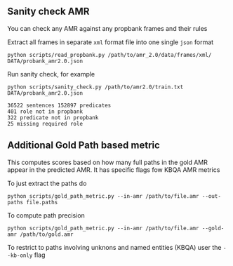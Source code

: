## Sanity check AMR 

You can check any AMR against any propbank frames and their rules

Extract all frames in separate `xml` format file into one single `json` format
```
python scripts/read_propbank.py /path/to/amr_2.0/data/frames/xml/ DATA/probank_amr2.0.json
```

Run sanity check, for example
```
python scripts/sanity_check.py /path/to/amr2.0/train.txt DATA/probank_amr2.0.json

36522 sentences 152897 predicates
401 role not in propbank
322 predicate not in propbank
25 missing required role
```

## Additional Gold Path based metric

This computes scores based on how many full paths in the gold AMR appear
in the predicted AMR. It has specific flags fow KBQA AMR metrics

To just extract the paths do
```
python scripts/gold_path_metric.py --in-amr /path/to/file.amr --out-paths file.paths
```

To compute path precision
```
python scripts/gold_path_metric.py --in-amr /path/to/file.amr --gold-amr /path/to/gold.amr
```

To restrict to paths involving unknons and named entities (KBQA) user the `--kb-only` flag
